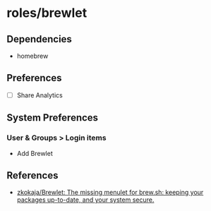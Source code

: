 # roles/brewlet



## Dependencies
- homebrew



## Preferences
- [ ] Share Analytics



## System Preferences
### User & Groups > Login items
- Add Brewlet



## References
- [zkokaja/Brewlet: The missing menulet for brew.sh: keeping your packages up-to-date, and your system secure.](https://github.com/zkokaja/Brewlet)

